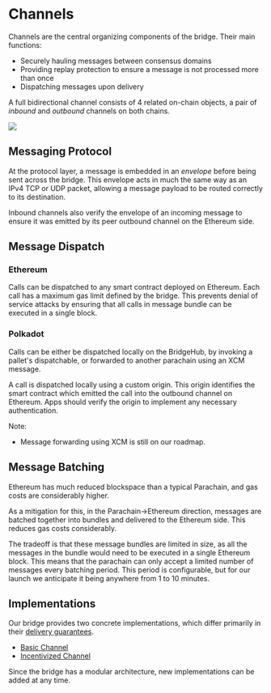 # Channels

Channels are the central organizing components of the bridge. Their main functions:

* Securely hauling messages between consensus domains
* Providing replay protection to ensure a message is not processed more than once
* Dispatching messages upon delivery

A full bidirectional channel consists of 4 related on-chain objects, a pair of _inbound_ and _outbound_ channels on both chains.

![](../../.gitbook/assets/1)

## Messaging Protocol

At the protocol layer, a message is embedded in an _envelope_ before being sent across the bridge. This envelope acts in much the same way as an IPv4 TCP or UDP packet, allowing a message payload to be routed correctly to its destination.

Inbound channels also verify the envelope of an incoming message to ensure it was emitted by its peer outbound channel on the Ethereum side.

## Message Dispatch

### Ethereum

Calls can be dispatched to any smart contract deployed on Ethereum. Each call has a maximum gas limit defined by the bridge. This prevents denial of service attacks by ensuring that all calls in message bundle can be executed in a single block.&#x20;

### Polkadot

Calls can be either be dispatched locally on the BridgeHub, by invoking a pallet's dispatchable, or forwarded to another parachain using an XCM message.

A call is dispatched locally using a custom origin. This origin identifies the smart contract which emitted the call into the outbound channel on Ethereum. Apps should verify the origin to implement  any necessary authentication.

Note:

* Message forwarding using XCM is still on our roadmap.

## Message Batching <a href="#_faw9foweutag" id="_faw9foweutag"></a>

Ethereum has much reduced blockspace than a typical Parachain, and gas costs are considerably higher.

As a mitigation for this, in the Parachain→Ethereum direction, messages are batched together into bundles and delivered to the Ethereum side. This reduces gas costs considerably.

The tradeoff is that these message bundles are limited in size, as all the messages in the bundle would need to be executed in a single Ethereum block. This means that the parachain can only accept a limited number of messages every batching period. This period is configurable, but for our launch we anticipate it being anywhere from 1 to 10 minutes.

## Implementations <a href="#_qd56myj60aib" id="_qd56myj60aib"></a>

Our bridge provides two concrete implementations, which differ primarily in their [delivery guarantees](../overview.md#deliverability-and-delivery).

* [Basic Channel](basic-channel.md)
* [Incentivized Channel](incentivized-channel.md)

Since the bridge has a modular architecture, new implementations can be added at any time.

